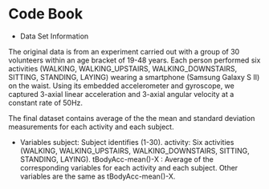 # Code Book
* Data Set Information

The original data is from an experiment carried out with a group of 30 volunteers within an age bracket of 19-48 years. Each person performed six activities (WALKING, WALKING_UPSTAIRS, WALKING_DOWNSTAIRS, SITTING, STANDING, LAYING) wearing a smartphone (Samsung Galaxy S II) on the waist. Using its embedded accelerometer and gyroscope, we captured 3-axial linear acceleration and 3-axial angular velocity at a constant rate of 50Hz. 

The final dataset contains average of the the mean and standard deviation measurements for each activity and each subject.

* Variables
subject: Subject identifies (1-30).
activity: Six activities (WALKING, WALKING_UPSTAIRS, WALKING_DOWNSTAIRS, SITTING, STANDING, LAYING).
tBodyAcc-mean()-X
: Average of the corresponding variables for each activity and each subject.
Other variables are the same as tBodyAcc-mean()-X.

